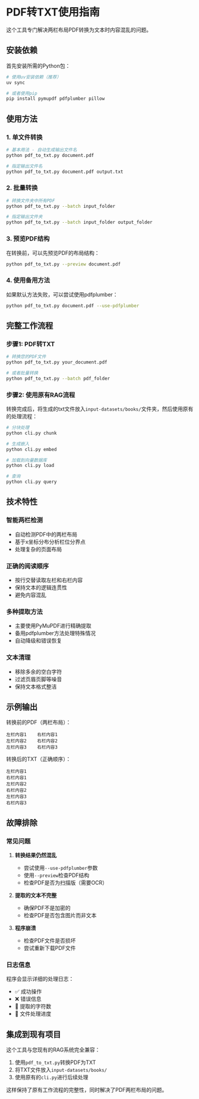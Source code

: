 # PDF转TXT使用指南

这个工具专门解决两栏布局PDF转换为文本时内容混乱的问题。

## 安装依赖

首先安装所需的Python包：

```bash
# 使用uv安装依赖（推荐）
uv sync

# 或者使用pip
pip install pymupdf pdfplumber pillow
```

## 使用方法

### 1. 单文件转换

```bash
# 基本用法 - 自动生成输出文件名
python pdf_to_txt.py document.pdf

# 指定输出文件名
python pdf_to_txt.py document.pdf output.txt
```

### 2. 批量转换

```bash
# 转换文件夹中所有PDF
python pdf_to_txt.py --batch input_folder

# 指定输出文件夹
python pdf_to_txt.py --batch input_folder output_folder
```

### 3. 预览PDF结构

在转换前，可以先预览PDF的布局结构：

```bash
python pdf_to_txt.py --preview document.pdf
```

### 4. 使用备用方法

如果默认方法失败，可以尝试使用pdfplumber：

```bash
python pdf_to_txt.py document.pdf --use-pdfplumber
```

## 完整工作流程

### 步骤1: PDF转TXT

```bash
# 转换您的PDF文件
python pdf_to_txt.py your_document.pdf

# 或者批量转换
python pdf_to_txt.py --batch pdf_folder
```

### 步骤2: 使用原有RAG流程

转换完成后，将生成的txt文件放入`input-datasets/books/`文件夹，然后使用原有的处理流程：

```bash
# 分块处理
python cli.py chunk

# 生成嵌入
python cli.py embed

# 加载到向量数据库
python cli.py load

# 查询
python cli.py query
```

## 技术特性

### 智能两栏检测
- 自动检测PDF中的两栏布局
- 基于x坐标分布分析栏位分界点
- 处理复杂的页面布局

### 正确的阅读顺序
- 按行交替读取左栏和右栏内容
- 保持文本的逻辑连贯性
- 避免内容混乱

### 多种提取方法
- 主要使用PyMuPDF进行精确提取
- 备用pdfplumber方法处理特殊情况
- 自动降级和错误恢复

### 文本清理
- 移除多余的空白字符
- 过滤页眉页脚等噪音
- 保持文本格式整洁

## 示例输出

转换前的PDF（两栏布局）：
```
左栏内容1    右栏内容1
左栏内容2    右栏内容2
左栏内容3    右栏内容3
```

转换后的TXT（正确顺序）：
```
左栏内容1
右栏内容1
左栏内容2
右栏内容2
左栏内容3
右栏内容3
```

## 故障排除

### 常见问题

1. **转换结果仍然混乱**
   - 尝试使用`--use-pdfplumber`参数
   - 使用`--preview`检查PDF结构
   - 检查PDF是否为扫描版（需要OCR）

2. **提取的文本不完整**
   - 确保PDF不是加密的
   - 检查PDF是否包含图片而非文本

3. **程序崩溃**
   - 检查PDF文件是否损坏
   - 尝试重新下载PDF文件

### 日志信息

程序会显示详细的处理日志：
- ✅ 成功操作
- ❌ 错误信息
- 📄 提取的字符数
- 📁 文件处理进度

## 集成到现有项目

这个工具与您现有的RAG系统完全兼容：

1. 使用`pdf_to_txt.py`转换PDF为TXT
2. 将TXT文件放入`input-datasets/books/`
3. 使用原有的`cli.py`进行后续处理

这样保持了原有工作流程的完整性，同时解决了PDF两栏布局的问题。
